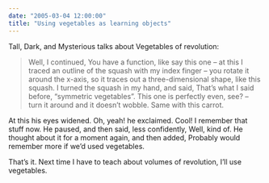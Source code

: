 ```yaml
---
date: "2005-03-04 12:00:00"
title: "Using vegetables as learning objects"
---
```




Tall, Dark, and Mysterious talks about Vegetables of revolution:

>Well, I continued, You have a function, like say this one &#8211; at this I traced an outline of the squash with my index finger &#8211; you rotate it around the x-axis, so it traces out a three-dimensional shape, like this squash. I turned the squash in my hand, and said, That&rsquo;s what I said before, &ldquo;symmetric vegetables&rdquo;. This one is perfectly even, see? &#8211; turn it around and it doesn&rsquo;t wobble. Same with this carrot.

At this his eyes widened. Oh, yeah! he exclaimed. Cool! I remember that stuff now. He paused, and then said, less confidently, Well, kind of. He thought about it for a moment again, and then added, Probably would remember more if we&rsquo;d used vegetables.


That&rsquo;s it. Next time I have to teach about volumes of revolution, I&rsquo;ll use vegetables.

